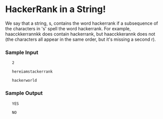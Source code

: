 # HackerRank in a String!

We say that a string, s, contains the word hackerrank if a subsequence of the characters in 's' spell the word hackerrank. For example, haacckkerrannkk does contain hackerrank, but haacckkerannk does not (the characters all appear in the same order, but it's missing a second r).

### Sample Input
```
   2
   
   hereiamstackerrank
   
   hackerworld
```

### Sample Output

```
   YES
   
   NO
```
